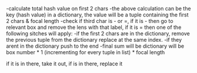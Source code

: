 -calculate total hash value on first 2 chars
-the above calculation can be the key (hash value) in a dictionary, the value will be a tuple containing the first 2 chars & focal length
-check if third char is - or =, if it is - then go to relevant box and remove the lens with that label, if it is = then one of the following sitches will apply:
-if the first 2 chars are in the dictionary, remove the previous tuple from the dictionary replace at the same index. 
-if they arent in the dictionary push to the end
-final sum will be dictionary will be box number * 1 (incrementing for every tuple in list) * focal length


if it is in there, take it out, if is in there, replace it